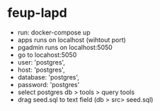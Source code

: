 # feup-lapd

- run: docker-compose up
- apps runs on localhost (wihtout port)
- pgadmin runs on localhost:5050
- go to locahost:5050
- user: 'postgres',
- host: 'postgres',
- database: 'postgres',
- password: 'postgres'
- select postgres db > tools > query tools
- drag seed.sql to text field (db > src> seed.sql)

